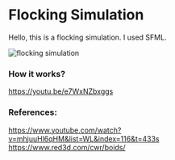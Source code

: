 # Flocking Simulation

Hello, this is a flocking simulation. I used SFML.

![flocking simulation](https://github.com/tuananohut/Flocking-Simulation/assets/57767763/5dc631ec-16f6-42bb-aa9a-583ebefeca81)

### How it works? 
https://youtu.be/e7WxNZbxggs

### References:
https://www.youtube.com/watch?v=mhjuuHl6qHM&list=WL&index=116&t=433s
https://www.red3d.com/cwr/boids/
